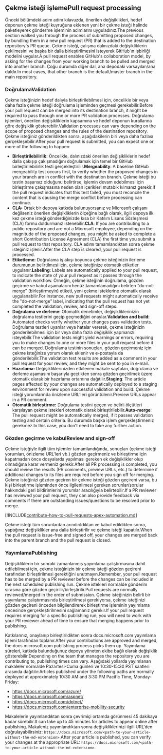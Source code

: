 ## <a name="pull-request-processing"></a><span data-ttu-id="01e51-101">Çekme isteği işleme</span><span class="sxs-lookup"><span data-stu-id="01e51-101">Pull request processing</span></span>

<span data-ttu-id="01e51-102">Önceki bölümdeki adım adım kılavuzda, önerilen değişiklikleri, hedef deponun çekme isteği kuyruğuna eklenen yeni bir çekme isteği halinde paketleyerek gönderme işleminin adımlarını uyguladınız.</span><span class="sxs-lookup"><span data-stu-id="01e51-102">The previous section walked you through the process of submitting proposed changes, by bundling them in a new pull request (PR) that is added to the destination repository's PR queue.</span></span> <span data-ttu-id="01e51-103">Çekme isteği, çalışma dalınızdaki değişikliklerin çekilmesini ve başka bir dalla birleştirilmesini isteyerek GitHub'ın işbirliği modelini uygular.</span><span class="sxs-lookup"><span data-stu-id="01e51-103">A pull request enables GitHub's collaboration model, by asking for the changes from your working branch to be pulled and merged into another branch.</span></span> <span data-ttu-id="01e51-104">Çoğu durumda diğer dal, ana depodaki varsayılan/ana daldır.</span><span class="sxs-lookup"><span data-stu-id="01e51-104">In most cases, that other branch is the default/master branch in the main repository.</span></span>

### <a name="validation"></a><span data-ttu-id="01e51-105">Doğrulama</span><span class="sxs-lookup"><span data-stu-id="01e51-105">Validation</span></span>

<span data-ttu-id="01e51-106">Çekme isteğinizin hedef dalıyla birleştirilebilmesi için, öncelikle bir veya daha fazla çekme isteği doğrulama işleminden geçmesi gerekebilir.</span><span class="sxs-lookup"><span data-stu-id="01e51-106">Before your pull request can be merged into its destination branch, it might be required to pass through one or more PR validation processes.</span></span> <span data-ttu-id="01e51-107">Doğrulama işlemleri, önerilen değişikliklerin kapsamına ve hedef deponun kurallarına göre değişiklik gösterebilir.</span><span class="sxs-lookup"><span data-stu-id="01e51-107">Validation processes can vary depending on the scope of proposed changes and the rules of the destination repository.</span></span> <span data-ttu-id="01e51-108">Çekme isteğiniz gönderildikten sonra, aşağıdakilerin biri veya daha fazlası gerçekleşebilir:</span><span class="sxs-lookup"><span data-stu-id="01e51-108">After your pull request is submitted, you can expect one or more of the following to happen:</span></span>

- <span data-ttu-id="01e51-109">**Birleştirilebilirlik:** Öncelikle, dalınızdaki önerilen değişikliklerin hedef dalla çakışıp çakışmadığını doğrulamak için temel bir GitHub birleştirilebilirlik testi gerçekleştirilir.</span><span class="sxs-lookup"><span data-stu-id="01e51-109">**Mergeability**: A baseline GitHub mergeability test occurs first, to verify whether the proposed changes in your branch are in conflict with the destination branch.</span></span> <span data-ttu-id="01e51-110">Çekme isteği bu testin başarısız olduğunu belirtirse, işlemin devam edebilmesi için birleştirme çakışmasına neden olan içerikleri mutabık kılmanız gerekir.</span><span class="sxs-lookup"><span data-stu-id="01e51-110">If the pull request indicates that this test failed, you must reconcile the content that is causing the merge conflict before processing can continue.</span></span>
- <span data-ttu-id="01e51-111">**CLA:** Ortak bir depoya katkıda bulunuyorsanız ve Microsoft çalışanı değilseniz önerilen değişikliklerin ölçeğine bağlı olarak, ilgili depoya ilk kez çekme isteği gönderdiğinizde kısa bir Katılım Lisans Sözleşmesi (CLA) formu doldurmanız istenebilir.</span><span class="sxs-lookup"><span data-stu-id="01e51-111">**CLA**: If you are contributing to a public repository and are not a Microsoft employee, depending on the magnitude of the proposed changes, you might be asked to complete a short Contribution License Agreement (CLA) the first time you submit a pull request to that repository.</span></span> <span data-ttu-id="01e51-112">CLA adımı tamamlandıktan sonra çekme isteğiniz işlenir.</span><span class="sxs-lookup"><span data-stu-id="01e51-112">After the CLA step is cleared, your pull request is processed.</span></span>
- <span data-ttu-id="01e51-113">**Etiketleme:** Doğrulama iş akışı boyunca çekme isteğinizin ilerleme durumunun belirtilmesi için, çekme isteğinize otomatik etiketler uygulanır.</span><span class="sxs-lookup"><span data-stu-id="01e51-113">**Labeling**: Labels are automatically applied to your pull request, to indicate the state of your pull request as it passes through the validation workflow.</span></span> <span data-ttu-id="01e51-114">Örneğin, çekme isteğinin doğrulama, gözden geçirme ve kabul aşamalarını henüz tamamlamadığını belirten "do-not-merge" (birleştirmeyin) etiketi, yeni çekme isteklerine otomatik olarak uygulanabilir.</span><span class="sxs-lookup"><span data-stu-id="01e51-114">For instance, new pull requests might automatically receive the "do-not-merge" label, indicating that the pull request has not yet completed the validation, review, and sign-off steps.</span></span>
- <span data-ttu-id="01e51-115">**Doğrulama ve derleme**: Otomatik denetimler, değişikliklerinizin doğrulama testlerini geçip geçmediğini onaylar.</span><span class="sxs-lookup"><span data-stu-id="01e51-115">**Validation and build**: Automated checks verify whether your changes pass validation tests.</span></span> <span data-ttu-id="01e51-116">Doğrulama testleri uyarılar veya hatalar vererek, çekme isteğinizin gönderilebilmesi için bir veya daha fazla değişiklik yapmanızı isteyebilir.</span><span class="sxs-lookup"><span data-stu-id="01e51-116">The validation tests might yield warnings or errors, requiring you to make changes to one or more files in your pull request before it can be merged.</span></span> <span data-ttu-id="01e51-117">Doğrulama testinin sonuçları, gözden geçirmeniz için çekme isteğinize yorum olarak eklenir ve e-postayla da gönderilebilir.</span><span class="sxs-lookup"><span data-stu-id="01e51-117">The validation test results are added as a comment in your pull request for your review, and they might be sent to you in e-mail.</span></span>
- <span data-ttu-id="01e51-118">**Hazırlama:** Değişikliklerinizden etkilenen makale sayfaları, doğrulama ve derleme aşamasını başarıyla geçtikten sonra gözden geçirilmek üzere otomatik olarak bir hazırlama ortamına dağıtılır.</span><span class="sxs-lookup"><span data-stu-id="01e51-118">**Staging**: The article pages affected by your changes are automatically deployed to a staging environment for review upon successful validation and build.</span></span> <span data-ttu-id="01e51-119">Çekme isteği yorumlarında önizleme URL’leri görüntülenir.</span><span class="sxs-lookup"><span data-stu-id="01e51-119">Preview URLs appear in a PR comment.</span></span>
- <span data-ttu-id="01e51-120">**Otomatik birleştirme:** Doğrulama testini geçen ve belirli ölçütleri karşılayan çekme istekleri otomatik olarak birleştirilebilir.</span><span class="sxs-lookup"><span data-stu-id="01e51-120">**Auto-merge**: The pull request might be automatically merged, if it passes validation testing and certain criteria.</span></span> <span data-ttu-id="01e51-121">Bu durumda başka işlem gerçekleştirmeniz gerekmez.</span><span class="sxs-lookup"><span data-stu-id="01e51-121">In this case, you don't need to take any further action.</span></span>

### <a name="review-and-sign-off"></a><span data-ttu-id="01e51-122">Gözden geçirme ve kabul</span><span class="sxs-lookup"><span data-stu-id="01e51-122">Review and sign-off</span></span>

<span data-ttu-id="01e51-123">Çekme isteğiyle ilgili tüm işlemler tamamlandığında, sonuçları (çekme isteği yorumları, önizleme URL'leri vb.) gözden geçirmeniz ve birleştirme için kapatmadan önce dosyalarda yapılması gereken ek değişiklikler olup olmadığına karar vermeniz gerekir.</span><span class="sxs-lookup"><span data-stu-id="01e51-123">After all PR processing is completed, you should review the results (PR comments, preview URLs, etc.) to determine if additional changes to its files are required before you sign off for merging.</span></span> <span data-ttu-id="01e51-124">Çekme isteğinizi gözden geçiren bir çekme isteği gözden geçireni varsa, bu kişi birleştirme işleminden önce ilgilenilmesi gereken sorunlar/sorular hakkındaki geri bildirimlerini yorumlar aracılığıyla belirtebilir.</span><span class="sxs-lookup"><span data-stu-id="01e51-124">If a PR reviewer has reviewed your pull request, they can also provide feedback via comments if there are outstanding issues/questions to be resolved prior to merge.</span></span>

[!INCLUDE[contribute-how-to-pull-requests-apex-automation.md](contribute-how-to-pull-requests-apex-automation.md)]

<span data-ttu-id="01e51-125">Çekme isteği tüm sorunlardan arındırıldıktan ve kabul edildikten sonra, yaptığınız değişiklikler ana dalla birleştirilir ve çekme isteği kapatılır.</span><span class="sxs-lookup"><span data-stu-id="01e51-125">When the pull request is issue-free and signed off, your changes are merged back into the parent branch and the pull request is closed.</span></span>

### <a name="publishing"></a><span data-ttu-id="01e51-126">Yayımlama</span><span class="sxs-lookup"><span data-stu-id="01e51-126">Publishing</span></span>

<span data-ttu-id="01e51-127">Değişikliklerin bir sonraki zamanlanmış yayımlama çalıştırmasına dahil edilebilmesi için, çekme isteğinizin bir çekme isteği gözden geçireni tarafından birleştirilmesi gerektiğini unutmayın.</span><span class="sxs-lookup"><span data-stu-id="01e51-127">Remember, your pull request has to be merged by a PR reviewer before the changes can be included in the next scheduled publishing run.</span></span> <span data-ttu-id="01e51-128">Çekme istekleri normalde gönderim sırasına göre gözden geçirilir/birleştirilir.</span><span class="sxs-lookup"><span data-stu-id="01e51-128">Pull requests are normally reviewed/merged in the order of submission.</span></span> <span data-ttu-id="01e51-129">Çekme isteğinizin belirli bir yayımlama çalıştırmasında birleştirilmesi gerekiyorsa, çekme isteğinizi gözden geçireni önceden bilgilendirerek birleştirme işleminin yayımlama öncesinde gerçekleştirilmesini sağlamanız gerekir.</span><span class="sxs-lookup"><span data-stu-id="01e51-129">If your pull request requires merging for a specific publishing run, you will need to work with your PR reviewer ahead of time to ensure that merging happens prior to publishing.</span></span>

<span data-ttu-id="01e51-130">Katkılarınız, onaylanıp birleştirildikten sonra docs.microsoft.com yayımlama işlemi tarafından toplanır.</span><span class="sxs-lookup"><span data-stu-id="01e51-130">After your contributions are approved and merged, the docs.microsoft.com publishing process picks them up.</span></span> <span data-ttu-id="01e51-131">Yayımlama süreleri, katkıda bulunduğunuz depoyu yöneten ekibe bağlı olarak değişiklik gösterebilir.</span><span class="sxs-lookup"><span data-stu-id="01e51-131">Depending on the team that manages the repository you are contributing to, publishing times can vary.</span></span> <span data-ttu-id="01e51-132">Aşağıdaki yollarda yayımlanan makaleler normalde Pazartesi-Cuma günleri ve 10:30-15:30 PST saatleri arasında dağıtılır:</span><span class="sxs-lookup"><span data-stu-id="01e51-132">Articles published under the following paths are normally deployed at approximately 10:30 AM and 3:30 PM Pacific Time, Monday-Friday:</span></span>

- https://docs.microsoft.com/azure/
- https://docs.microsoft.com/aspnet/
- https://docs.microsoft.com/dotnet/
- https://docs.microsoft.com/enterprise-mobility-security

<span data-ttu-id="01e51-133">Makalelerin yayımlandıktan sonra çevrimiçi ortamda görünmesi 45 dakikaya kadar sürebilir.</span><span class="sxs-lookup"><span data-stu-id="01e51-133">It can take up to 45 minutes for articles to appear online after publishing.</span></span> <span data-ttu-id="01e51-134">Makaleniz yayımlandıktan sonra değişikliklerinizi ilgili URL'den doğrulayabilirsiniz: `https://docs.microsoft.com/<path-to-your-article-without-the-md-extension>`.</span><span class="sxs-lookup"><span data-stu-id="01e51-134">After your article is published, you can verify your changes at the appropriate URL: `https://docs.microsoft.com/<path-to-your-article-without-the-md-extension>`.</span></span>
